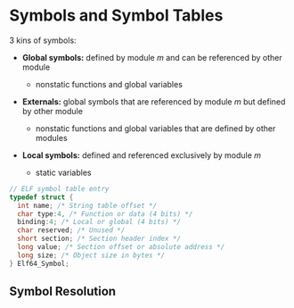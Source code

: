 # Symbols and Symbol Tables

3 kins of symbols:

- **Global symbols:** defined by module *m* and can be referenced by other module

	- nonstatic functions and global variables

- **Externals:** global symbols that are referenced by module *m* but defined by other module

	- nonstatic functions and global variables that are defined by other modules

- **Local symbols:** defined and referenced exclusively by module *m*

	- static variables

```c
// ELF symbol table entry
typedef struct {
  int name; /* String table offset */
  char type:4, /* Function or data (4 bits) */
  binding:4; /* Local or global (4 bits) */
  char reserved; /* Unused */
  short section; /* Section header index */
  long value; /* Section offset or absolute address */
  long size; /* Object size in bytes */
} Elf64_Symbol;

```

## Symbol Resolution


